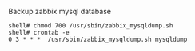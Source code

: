 Backup zabbix mysql database

```
shell# chmod 700 /usr/sbin/zabbix_mysqldump.sh
shell# crontab -e 
0 3 * * *  /usr/sbin/zabbix_mysqldump.sh mysqldump
```
